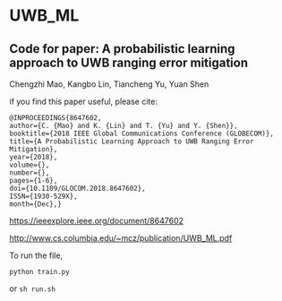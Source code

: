 # UWB_ML

## Code for paper: A probabilistic learning approach to UWB ranging error mitigation

Chengzhi Mao, Kangbo Lin, Tiancheng Yu, Yuan Shen

if you find this paper useful, please cite:

```
@INPROCEEDINGS{8647602,
author={C. {Mao} and K. {Lin} and T. {Yu} and Y. {Shen}},
booktitle={2018 IEEE Global Communications Conference (GLOBECOM)},
title={A Probabilistic Learning Approach to UWB Ranging Error Mitigation},
year={2018},
volume={},
number={},
pages={1-6},
doi={10.1109/GLOCOM.2018.8647602},
ISSN={1930-529X},
month={Dec},}
```

https://ieeexplore.ieee.org/document/8647602

http://www.cs.columbia.edu/~mcz/publication/UWB_ML.pdf

To run the file, 

`python train.py`

or 
`sh run.sh`
